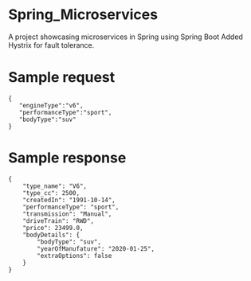 # Spring_Microservices
 A project showcasing microservices in Spring using Spring Boot
 Added Hystrix for fault tolerance.
 
 # Sample request
 ```
 {
    "engineType":"v6",
    "performanceType":"sport",
    "bodyType":"suv"
}
 ```
 
 # Sample response
```
{
    "type_name": "V6",
    "type_cc": 2500,
    "createdIn": "1991-10-14",
    "performanceType": "sport",
    "transmission": "Manual",
    "driveTrain": "RWD",
    "price": 23499.0,
    "bodyDetails": {
        "bodyType": "suv",
        "yearOfManufature": "2020-01-25",
        "extraOptions": false
    }
}
``` 
